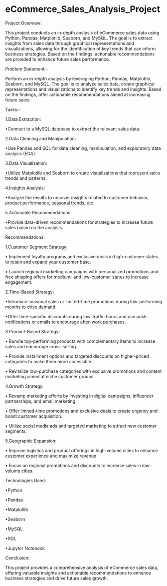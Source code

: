 # eCommerce_Sales_Analysis_Project

Project Overview:

This project conducts an in-depth analysis of eCommerce sales data using Python, Pandas, Matplotlib, Seaborn, and MySQL. The goal is to extract insights from sales data through graphical representations and visualizations, allowing for the identification of key trends that can inform business strategies. Based on the findings, actionable recommendations are provided to enhance future sales performance.

Problem Statement:-

Perform an in-depth analysis by leveraging Python, Pandas, Matplotlib, Seaborn, and MySQL. The goal is to analyze sales data, create graphical representations and visualizations to identify key trends and insights. Based on the findings, offer actionable recommendations aimed at increasing future sales.

Tasks:-

1.Data Extraction:

•Connect to a MySQL database to extract the relevant sales data.

2.Data Cleaning and Manipulation:

•Use Pandas and SQL for data cleaning, manipulation, and exploratory data analysis (EDA).

3.Data Visualization:

•Utilize Matplotlib and Seaborn to create visualizations that represent sales trends and patterns.

4.Insights Analysis:

•Analyze the results to uncover insights related to customer behavior, product performance, seasonal trends, etc.

5.Actionable Recommendations:

•Provide data-driven recommendations for strategies to increase future sales based on the analysis.


Recommendations:

1.Customer Segment Strategy:

• Implement loyalty programs and exclusive deals in high-customer states to retain and expand your customer base.

• Launch regional marketing campaigns with personalized promotions and free shipping offers for medium- and low-customer states to increase engagement.

2.Time-Based Strategy:

•Introduce seasonal sales or limited-time promotions during low-performing months to drive demand.

•Offer time-specific discounts during low-traffic hours and use push notifications or emails to encourage after-work purchases.

3.Product-Based Strategy:

• Bundle top-performing products with complementary items to increase sales and encourage cross-selling.

• Provide installment options and targeted discounts on higher-priced categories to make them more accessible.

• Revitalize low-purchase categories with exclusive promotions and content marketing aimed at niche customer groups.

4.Growth Strategy:

• Revamp marketing efforts by investing in digital campaigns, influencer partnerships, and email marketing.

• Offer limited-time promotions and exclusive deals to create urgency and boost customer acquisition.

• Utilize social media ads and targeted marketing to attract new customer segments.

5.Geographic Expansion:

• Improve logistics and product offerings in high-volume cities to enhance customer experience and maximize revenue.

• Focus on regional promotions and discounts to increase sales in low-volume cities.


Technologies Used:

•Python

•Pandas

•Matplotlib

•Seaborn

•MySQL

•SQL

•Jupyter Notebook


Conclusion:

This project provides a comprehensive analysis of eCommerce sales data, offering valuable insights and actionable recommendations to enhance business strategies and drive future sales growth.

